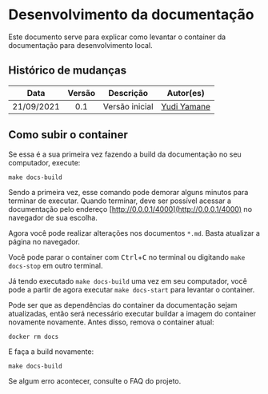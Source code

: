 # Desenvolvimento da documentação
Este documento serve para explicar como levantar o container da documentação
para desenvolvimento local.

## Histórico de mudanças

| Data | Versão | Descrição | Autor(es) |
|:---:|:---:|:---:|:---:|
| 21/09/2021 | 0.1 | Versão inicial | [Yudi Yamane](https://github.com/yudi-azvd) |


## Como subir o container
Se essa é a sua primeira vez fazendo a build da documentação no seu computador,
execute:

    make docs-build

Sendo a primeira vez, esse comando pode demorar alguns minutos para terminar de
executar. Quando terminar, deve ser possível acessar a documentação pelo
endereço [http://0.0.0.1/4000](http://0.0.0.1/4000) no navegador de sua escolha.

Agora você pode realizar alterações nos documentos `*.md`. Basta atualizar a 
página no navegador.

Você pode parar o container com <kbd>Ctrl</kbd>+<kbd>C</kbd> no terminal ou
digitando `make docs-stop` em outro terminal. 

Já tendo executado `make docs-build` uma vez em seu computador, você pode a partir
de agora executar `make docs-start` para levantar o container.

Pode ser que as dependências do container da documentação sejam atualizadas, então 
será necessário executar buildar a imagem do container novamente novamente. Antes disso, remova o container atual:

    docker rm docs

E faça a build novamente:

    make docs-build

Se algum erro acontecer, consulte o FAQ do projeto.